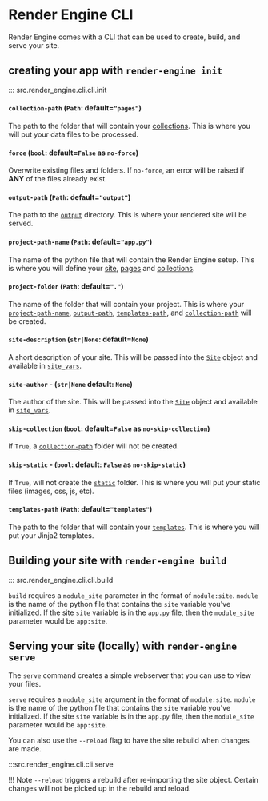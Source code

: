 # Render Engine CLI

Render Engine comes with a CLI that can be used to create, build, and serve your site.

## creating your app with `render-engine init`

::: src.render_engine.cli.cli.init

#### `collection-path` (`Path`: default=`"pages"`)

The path to the folder that will contain your [collections](../collection). This is where you will put your data files to be processed.

#### `force` (`bool`: default=`False` as `no-force`)

Overwrite existing files and folders. If `no-force`, an error will be raised if **ANY** of the files already exist.

#### `output-path` (`Path`: default=`"output"`)

The path to the [`output`](../../site#output_path) directory. This is where your rendered site will be served.

#### `project-path-name` (`Path`: default=`"app.py"`)

The name of the python file that will contain the Render Engine setup. This is where you will define your [site](../../site), [pages](../../page) and [collections](../../collection).

#### `project-folder` (`Path`: default=`"."`)

The name of the folder that will contain your project. This is where your [`project-path-name`](#project-path-name-path-defaultapppy), [`output-path`](#output-path-path-defaultoutput), [`templates-path`](#templates-path-path-defaulttemplates), and [`collection-path`](#collection-path-path-defaultpages) will be created.

#### `site-description` (`str|None`: default=`None`)

A short description of your site.  This will be passed into the [`Site`](../site.md) object and available in [`site_vars`](../site.md#site_vars).

#### `site-author` - (`str|None` default: `None`)

The author of the site.  This will be passed into the [`Site`](../site.md) object and available in [`site_vars`](../site.md#site_vars).

#### `skip-collection` (`bool`: default=`False` as `no-skip-collection`)

If `True`, a [`collection-path`](../collection#content_path) folder will not be created.

#### `skip-static` - (`bool`: default: `False` as `no-skip-static`)

If `True`, will not create the [`static`](../../site#static_path) folder. This is where you will put your static files (images, css, js, etc).

#### `templates-path` (`Path`: default=`"templates"`)

The path to the folder that will contain your [`templates`](../templates). This is where you will put your Jinja2 templates.

## Building your site with `render-engine build`

::: src.render_engine.cli.cli.build

`build` requires a `module_site` parameter in the format of `module:site`. `module` is the name of the python file that contains the `site` variable you've initialized. If the site `site` variable is in the `app.py` file, then the `module_site` parameter would be `app:site`.

## Serving your site (locally) with `render-engine serve`

The `serve` command creates a simple webserver that you can use to view your files. 

`serve` requires a `module_site` argument in the format of `module:site`. `module` is the name of the python file that contains the `site` variable you've initialized. If the site `site` variable is in the `app.py` file, then the `module_site` parameter would be `app:site`.


You can also use the `--reload` flag to have the site rebuild when changes are made.

:::src.render_engine.cli.cli.serve

!!! Note
    `--reload` triggers a rebuild after re-importing the site object. Certain changes will not be picked up in the rebuild and reload.
